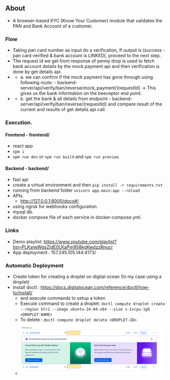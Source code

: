 ## About
- A browser-based KYC (Know Your Customer) module that validates the PAN and Bank Account of a customer.

### Flow
- Taking pan card number as input do a verification, If output is (success - pan card verified & bank account is LINKED), proceed to the next step.
- The request id we get from response of penny drop is used to fetch bank account details by the mock payment api and then verification is done by get details api.
- - a. we can confirm if the mock payment has gone through using following route: - backend-server/api/verify/ban/reverse/mock_payment/{requestId} -> This gives us the bank information on the beeceptor end point. 
- - b. get the bank & all details from endpoint - backend-server/api/verify/ban/reverse/{requestId} and compare result of the current and results of get details api call.

### Execution.

#### Frontend - frontend/
- react app
- ```npm i```
- ```npm run dev``` or ```npm run build``` and ```npm run preview```

#### Backend - backend/
- fast api
- create a virtual environment and then ```pip install -r requirements.txt```
- running from backend folder ```uvicorn app.main:app --reload```
- APIs.
  - http://127.0.0.1:8000/docs#/
- using ngrok for webhooks configuration.
- mysql db.
- docker compose file of each service in docker-compose.yml.

### Links
- Demo playlist: https://www.youtube.com/playlist?list=PLKsneWgsZjdE0LKaPm958kgKwdzzRnucr
- App deployment : 157.245.105.144:4173/


### Automatic Deployment
- Create token for creating a droplet on digital ocean (In my case using a droplet)
- Install doctl : https://docs.digitalocean.com/reference/doctl/how-to/install/
  - and execute commands to setup a token
  - Execute command to create a droplet: ```doctl compute droplet create --region blr1 --image ubuntu-24-04-x64 --size s-1vcpu-1gb <DROPLET-NAME>```
  - To delete : ```doctl compute droplet delete <DROPLET-ID>```
  - ![droplet.png](./droplet.png)